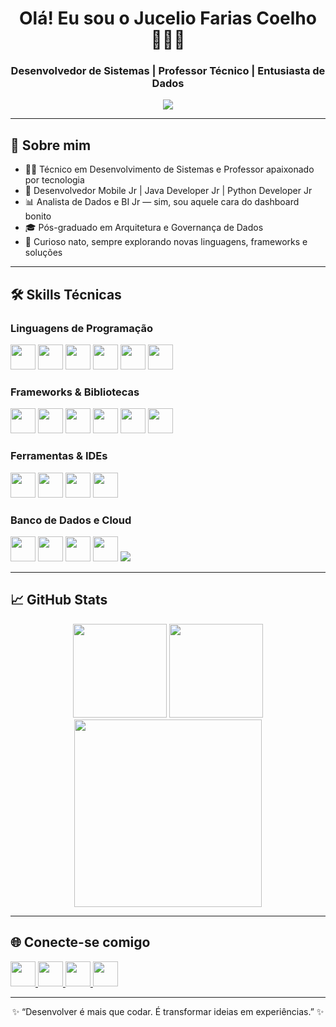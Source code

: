 <h1 align="center">Olá! Eu sou o Jucelio Farias Coelho 👨‍💻🚀</h1>
<h3 align="center">Desenvolvedor de Sistemas | Professor Técnico | Entusiasta de Dados</h3>

<p align="center">
  <img src="https://readme-typing-svg.herokuapp.com?color=57F287&lines=Java+%7C+Python+%7C+Kotlin+%7C+Spring+Boot+%7C+React+%7C+BI+%7C+Mobile+Dev+%7C+Dados+é+vida!" />
</p>

---

## 🚀 Sobre mim

- 👨‍🏫 Técnico em Desenvolvimento de Sistemas e Professor apaixonado por tecnologia
- 📱 Desenvolvedor Mobile Jr | Java Developer Jr | Python Developer Jr
- 📊 Analista de Dados e BI Jr — sim, sou aquele cara do dashboard bonito
- 🎓 Pós-graduado em Arquitetura e Governança de Dados
- 🧠 Curioso nato, sempre explorando novas linguagens, frameworks e soluções

---

## 🛠️ Skills Técnicas

### Linguagens de Programação
<div align="left">
  <img src="https://cdn.jsdelivr.net/gh/devicons/devicon/icons/java/java-original.svg" height="40" />
  <img src="https://cdn.jsdelivr.net/gh/devicons/devicon/icons/kotlin/kotlin-original.svg" height="40" />
  <img src="https://cdn.jsdelivr.net/gh/devicons/devicon/icons/python/python-original.svg" height="40" />
  <img src="https://cdn.jsdelivr.net/gh/devicons/devicon/icons/javascript/javascript-original.svg" height="40" />
  <img src="https://cdn.jsdelivr.net/gh/devicons/devicon/icons/csharp/csharp-original.svg" height="40" />
  <img src="https://cdn.jsdelivr.net/gh/devicons/devicon/icons/css3/css3-original.svg" height="40" />
</div>

### Frameworks & Bibliotecas
<div align="left">
  <img src="https://cdn.jsdelivr.net/gh/devicons/devicon/icons/spring/spring-original.svg" height="40" />
  <img src="https://cdn.jsdelivr.net/gh/devicons/devicon/icons/react/react-original.svg" height="40" />
  <img src="https://cdn.jsdelivr.net/gh/devicons/devicon/icons/express/express-original.svg" height="40" />
  <img src="https://cdn.jsdelivr.net/gh/devicons/devicon/icons/numpy/numpy-original.svg" height="40" />
  <img src="https://cdn.jsdelivr.net/gh/devicons/devicon/icons/pandas/pandas-original.svg" height="40" />
  <img src="https://cdn.jsdelivr.net/gh/devicons/devicon/icons/tensorflow/tensorflow-original.svg" height="40" />
</div>

### Ferramentas & IDEs
<div align="left">
  <img src="https://cdn.jsdelivr.net/gh/devicons/devicon/icons/vscode/vscode-original.svg" height="40" />
  <img src="https://cdn.jsdelivr.net/gh/devicons/devicon/icons/intellij/intellij-original.svg" height="40" />
  <img src="https://cdn.jsdelivr.net/gh/devicons/devicon/icons/androidstudio/androidstudio-original.svg" height="40" />
  <img src="https://cdn.jsdelivr.net/gh/devicons/devicon/icons/rstudio/rstudio-original.svg" height="40" />
</div>

### Banco de Dados e Cloud
<div align="left">
  <img src="https://cdn.jsdelivr.net/gh/devicons/devicon/icons/mysql/mysql-original.svg" height="40" />
  <img src="https://cdn.jsdelivr.net/gh/devicons/devicon/icons/postgresql/postgresql-original.svg" height="40" />
  <img src="https://cdn.jsdelivr.net/gh/devicons/devicon/icons/oracle/oracle-original.svg" height="40" />
  <img src="https://cdn.jsdelivr.net/gh/devicons/devicon/icons/mongodb/mongodb-original.svg" height="40" />
  <img src="https://skillicons.dev/icons?i=aws,dynamodb,azure,firebase,docker,rabbitmq" />
</div>

---

## 📈 GitHub Stats

<div align="center">
  <img src="https://github-readme-stats.vercel.app/api?username=juceliocoelho2022&show_icons=true&theme=merko&count_private=true" height="150"/>
  <img src="https://github-readme-stats.vercel.app/api/top-langs/?username=juceliocoelho2022&layout=compact&theme=merko" height="150"/>
</div>

<div align="center">
  <img src="https://github-readme-activity-graph.vercel.app/graph?username=juceliocoelho2022&theme=merko&area=true" height="300"/>
</div>

---

## 🌐 Conecte-se comigo

<div align="left">
  <a href="https://www.linkedin.com/in/jucelio-desenvolvedor-sistema" target="_blank">
    <img src="https://skillicons.dev/icons?i=linkedin" height="40" />
  </a>
  <a href="mailto:juceliocoelho2010@gmail.com" target="_blank">
    <img src="https://skillicons.dev/icons?i=gmail" height="40" />
  </a>
  <a href="https://www.youtube.com/@Juceliocoelho2023" target="_blank">
    <img src="https://skillicons.dev/icons?i=youtube" height="40" />
  </a>
  <a href="https://www.instagram.com/coelhojuceliofarias" target="_blank">
    <img src="https://skillicons.dev/icons?i=instagram" height="40" />
  </a>
</div>

---

<p align="center">
  ✨ “Desenvolver é mais que codar. É transformar ideias em experiências.” ✨
</p>
